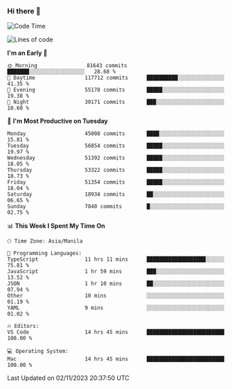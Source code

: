 ### Hi there 👋

<!--START_SECTION:waka-->
![Code Time](http://img.shields.io/badge/Code%20Time-4%2C484%20hrs%2057%20mins-blue)

![Lines of code](https://img.shields.io/badge/From%20Hello%20World%20I%27ve%20Written-110.0%20million%20lines%20of%20code-blue)

**I'm an Early 🐤** 

```text
🌞 Morning                81643 commits       ███████░░░░░░░░░░░░░░░░░░   28.68 % 
🌆 Daytime                117712 commits      ██████████░░░░░░░░░░░░░░░   41.35 % 
🌃 Evening                55178 commits       █████░░░░░░░░░░░░░░░░░░░░   19.38 % 
🌙 Night                  30171 commits       ███░░░░░░░░░░░░░░░░░░░░░░   10.60 % 
```
📅 **I'm Most Productive on Tuesday** 

```text
Monday                   45008 commits       ████░░░░░░░░░░░░░░░░░░░░░   15.81 % 
Tuesday                  56854 commits       █████░░░░░░░░░░░░░░░░░░░░   19.97 % 
Wednesday                51392 commits       █████░░░░░░░░░░░░░░░░░░░░   18.05 % 
Thursday                 53322 commits       █████░░░░░░░░░░░░░░░░░░░░   18.73 % 
Friday                   51354 commits       █████░░░░░░░░░░░░░░░░░░░░   18.04 % 
Saturday                 18934 commits       ██░░░░░░░░░░░░░░░░░░░░░░░   06.65 % 
Sunday                   7840 commits        █░░░░░░░░░░░░░░░░░░░░░░░░   02.75 % 
```


📊 **This Week I Spent My Time On** 

```text
🕑︎ Time Zone: Asia/Manila

💬 Programming Languages: 
TypeScript               11 hrs 11 mins      ███████████████████░░░░░░   75.81 % 
JavaScript               1 hr 59 mins        ███░░░░░░░░░░░░░░░░░░░░░░   13.52 % 
JSON                     1 hr 10 mins        ██░░░░░░░░░░░░░░░░░░░░░░░   07.94 % 
Other                    10 mins             ░░░░░░░░░░░░░░░░░░░░░░░░░   01.19 % 
YAML                     9 mins              ░░░░░░░░░░░░░░░░░░░░░░░░░   01.02 % 

🔥 Editors: 
VS Code                  14 hrs 45 mins      █████████████████████████   100.00 % 

💻 Operating System: 
Mac                      14 hrs 45 mins      █████████████████████████   100.00 % 
```


 Last Updated on 02/11/2023 20:37:50 UTC
<!--END_SECTION:waka-->


<!--
**rad182/rad182** is a ✨ _special_ ✨ repository because its `README.md` (this file) appears on your GitHub profile.

Here are some ideas to get you started:

- 🔭 I’m currently working on ...
- 🌱 I’m currently learning ...
- 👯 I’m looking to collaborate on ...
- 🤔 I’m looking for help with ...
- 💬 Ask me about ...
- 📫 How to reach me: ...
- 😄 Pronouns: ...
- ⚡ Fun fact: ...
-->
